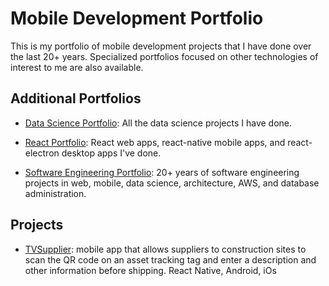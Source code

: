 # Mobile Development Portfolio
This is my portfolio of mobile development projects that I have done over the last 20+ years.  Specialized portfolios focused on other technologies of interest to me are also available.

## Additional Portfolios

  - [Data Science Portfolio](https://github.com/garygause/portfolio-data-science): All the data science projects I have done.

  - [React Portfolio](https://github.com/garygause/portfolio-react): React web apps, react-native mobile apps, and react-electron desktop apps I've done.

  - [Software Engineering Portfolio](https://github.com/garygause/portfolio): 20+ years of software engineering projects in web, mobile, data science, architecture, AWS, and database administration.
  
## Projects

- [TVSupplier](https://github.com/garygause/portfolio-projects/tvsupplier):  mobile app that allows suppliers to construction sites to scan the QR code on an asset tracking tag and enter a description and other information before shipping.  React Native, Android, iOs




